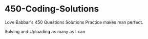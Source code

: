 # 450-Coding-Solutions
Love Babbar's 450 Questions Solutions
Practice makes man perfect.

Solving and Uploading as many as I can 
